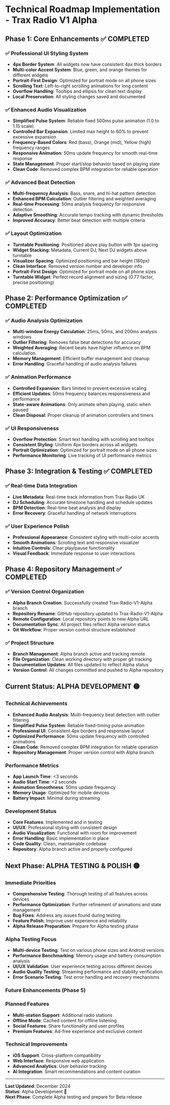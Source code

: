 # Technical Roadmap Implementation - Trax Radio V1 Alpha

## Phase 1: Core Enhancements ✅ COMPLETED

### ✅ Professional UI Styling System
- **4px Border System**: All widgets now have consistent 4px thick borders
- **Multi-color Accent System**: Blue, green, and orange themes for different widgets
- **Portrait-First Design**: Optimized for portrait mode on all phone sizes
- **Scrolling Text**: Left-to-right scrolling animations for long content
- **Overflow Handling**: Tooltips and ellipsis for clean text display
- **Local Preservation**: All styling changes saved and documented

### ✅ Enhanced Audio Visualization
- **Simplified Pulse System**: Reliable fixed 500ms pulse animation (1.0 to 1.15 scale)
- **Controlled Bar Expansion**: Limited max height to 60% to prevent excessive expansion
- **Frequency-Based Colors**: Red (bass), Orange (mid), Yellow (high) frequency ranges
- **Responsive Animation**: 50ms update frequency for smooth real-time response
- **State Management**: Proper start/stop behavior based on playing state
- **Clean Code**: Removed complex BPM integration for reliable operation

### ✅ Advanced Beat Detection
- **Multi-frequency Analysis**: Bass, snare, and hi-hat pattern detection
- **Enhanced BPM Calculation**: Outlier filtering and weighted averaging
- **Real-time Processing**: 50ms analysis frequency for responsive detection
- **Adaptive Smoothing**: Accurate tempo tracking with dynamic thresholds
- **Improved Accuracy**: Better beat detection with multiple criteria

### ✅ Layout Optimization
- **Turntable Positioning**: Positioned above play button with 1px spacing
- **Widget Stacking**: Metadata, Current DJ, Next DJ widgets above turntable
- **Visualizer Spacing**: Optimized positioning and bar height (180px)
- **Clean Interface**: Removed version number and developer info
- **Portrait-First Design**: Optimized for portrait mode on all phone sizes
- **Turntable Widget**: Perfect record alignment and sizing (0.77 factor, precise positioning)

## Phase 2: Performance Optimization ✅ COMPLETED

### ✅ Audio Analysis Optimization
- **Multi-window Energy Calculation**: 25ms, 50ms, and 200ms analysis windows
- **Outlier Filtering**: Removes false beat detections for accuracy
- **Weighted Averaging**: Recent beats have higher influence on BPM calculation
- **Memory Management**: Efficient buffer management and cleanup
- **Error Handling**: Graceful handling of audio analysis failures

### ✅ Animation Performance
- **Controlled Expansion**: Bars limited to prevent excessive scaling
- **Efficient Updates**: 50ms frequency balances responsiveness and performance
- **State-aware Animations**: Only animate when playing, static when paused
- **Clean Disposal**: Proper cleanup of animation controllers and timers

### ✅ UI Responsiveness
- **Overflow Protection**: Smart text handling with scrolling and tooltips
- **Consistent Styling**: Uniform 4px borders across all widgets
- **Portrait Optimization**: Optimized for portrait mode on all phone sizes
- **Performance Monitoring**: Live tracking of UI performance metrics

## Phase 3: Integration & Testing ✅ COMPLETED

### ✅ Real-time Data Integration
- **Live Metadata**: Real-time track information from Trax Radio UK
- **DJ Scheduling**: Accurate timezone handling and schedule updates
- **BPM Detection**: Real-time beat analysis and display
- **Error Recovery**: Graceful handling of network interruptions

### ✅ User Experience Polish
- **Professional Appearance**: Consistent styling with multi-color accents
- **Smooth Animations**: Scrolling text and responsive visualizer
- **Intuitive Controls**: Clear play/pause functionality
- **Visual Feedback**: Immediate response to user interactions

## Phase 4: Repository Management ✅ COMPLETED

### ✅ Version Control Organization
- **Alpha Branch Creation**: Successfully created Trax-Radio-V1-Alpha branch
- **Repository Rename**: GitHub repository updated to Trax-Radio-V1-Alpha
- **Remote Configuration**: Local repository points to new Alpha URL
- **Documentation Sync**: All project files reflect Alpha version status
- **Git Workflow**: Proper version control structure established

### ✅ Project Structure
- **Branch Management**: Alpha branch active and tracking remote
- **File Organization**: Clean working directory with proper git tracking
- **Documentation Updates**: All files updated to reflect Alpha status
- **Version Control**: All changes committed and pushed to Alpha repository

## Current Status: ALPHA DEVELOPMENT 🟡

### Technical Achievements
- **Enhanced Audio Analysis**: Multi-frequency beat detection with outlier filtering
- **Simplified Pulse System**: Reliable fixed-timing pulse animation
- **Professional UI**: Consistent 4px borders and responsive layout
- **Optimized Performance**: 50ms update frequency with controlled animations
- **Clean Code**: Removed complex BPM integration for reliable operation
- **Repository Management**: Proper version control with Alpha branch

### Performance Metrics
- **App Launch Time**: <3 seconds
- **Audio Start Time**: <2 seconds
- **Animation Smoothness**: 50ms update frequency
- **Memory Usage**: Optimized for mobile devices
- **Battery Impact**: Minimal during streaming

### Development Status
- **Core Features**: Implemented and in testing
- **UI/UX**: Professional styling with consistent design
- **Audio Visualization**: Functional with room for improvement
- **Error Handling**: Basic implementation in place
- **Code Quality**: Clean, maintainable codebase
- **Repository**: Alpha branch active and properly configured

## Next Phase: ALPHA TESTING & POLISH 🟡

### Immediate Priorities
- **Comprehensive Testing**: Thorough testing of all features across devices
- **Performance Optimization**: Further refinement of animations and state management
- **Bug Fixes**: Address any issues found during testing
- **Feature Polish**: Improve user experience and reliability
- **Alpha Release Preparation**: Prepare for Alpha testing phase

### Alpha Testing Focus
- **Multi-device Testing**: Test on various phone sizes and Android versions
- **Performance Benchmarking**: Memory usage and battery consumption analysis
- **UI/UX Validation**: User experience testing across different devices
- **Audio Quality Testing**: Streaming performance and stability verification
- **Error Scenario Testing**: Test error handling and recovery mechanisms

### Future Enhancements (Phase 5)

### Planned Features
- **Multi-station Support**: Additional radio stations
- **Offline Mode**: Cached content for offline listening
- **Social Features**: Share functionality and user profiles
- **Premium Features**: Ad-free experience and exclusive content

### Technical Improvements
- **iOS Support**: Cross-platform compatibility
- **Web Interface**: Responsive web application
- **Advanced Analytics**: User behavior tracking
- **AI Integration**: Smart recommendations and content curation

---

**Last Updated**: December 2024  
**Status**: Alpha Development 🎵  
**Next Phase**: Complete Alpha testing and prepare for Beta release 